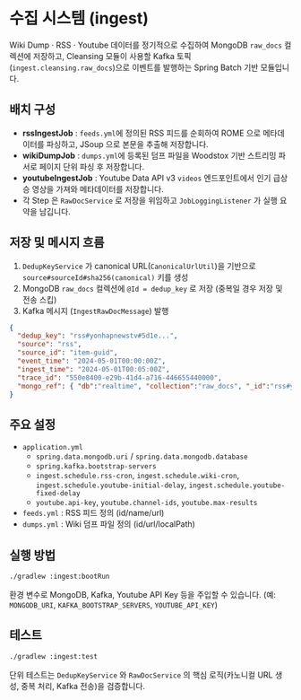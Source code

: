 # 수집 시스템 (ingest)

Wiki Dump · RSS · Youtube 데이터를 정기적으로 수집하여 MongoDB `raw_docs` 컬렉션에 저장하고, Cleansing 모듈이 사용할 Kafka 토픽(`ingest.cleansing.raw_docs`)으로 이벤트를 발행하는 Spring Batch 기반 모듈입니다.

## 배치 구성
- **rssIngestJob** : `feeds.yml`에 정의된 RSS 피드를 순회하여 ROME 으로 메타데이터를 파싱하고, JSoup 으로 본문을 추출해 저장합니다.
- **wikiDumpJob** : `dumps.yml`에 등록된 덤프 파일을 Woodstox 기반 스트리밍 파서로 페이지 단위 파싱 후 저장합니다.
- **youtubeIngestJob** : Youtube Data API v3 `videos` 엔드포인트에서 인기 급상승 영상을 가져와 메타데이터를 저장합니다.
- 각 Step 은 `RawDocService` 로 저장을 위임하고 `JobLoggingListener` 가 실행 요약을 남깁니다.

## 저장 및 메시지 흐름
1. `DedupKeyService` 가 canonical URL(`CanonicalUrlUtil`)을 기반으로 `source#sourceId#sha256(canonical)` 키를 생성
2. MongoDB `raw_docs` 컬렉션에 `@Id = dedup_key` 로 저장 (중복일 경우 저장 및 전송 스킵)
3. Kafka 메시지 (`IngestRawDocMessage`) 발행

```json
{
  "dedup_key": "rss#yonhapnewstv#5d1e...",
  "source": "rss",
  "source_id": "item-guid",
  "event_time": "2024-05-01T00:00:00Z",
  "ingest_time": "2024-05-01T00:05:00Z",
  "trace_id": "550e8400-e29b-41d4-a716-446655440000",
  "mongo_ref": { "db":"realtime", "collection":"raw_docs", "_id":"rss#yonhapnewstv#5d1e..." }
}
```

## 주요 설정
- `application.yml`
  - `spring.data.mongodb.uri` / `spring.data.mongodb.database`
  - `spring.kafka.bootstrap-servers`
  - `ingest.schedule.rss-cron`, `ingest.schedule.wiki-cron`, `ingest.schedule.youtube-initial-delay`, `ingest.schedule.youtube-fixed-delay`
  - `youtube.api-key`, `youtube.channel-ids`, `youtube.max-results`
- `feeds.yml` : RSS 피드 정의 (id/name/url)
- `dumps.yml` : Wiki 덤프 파일 정의 (id/url/localPath)

## 실행 방법
```bash
./gradlew :ingest:bootRun
```

환경 변수로 MongoDB, Kafka, Youtube API Key 등을 주입할 수 있습니다. (예: `MONGODB_URI`, `KAFKA_BOOTSTRAP_SERVERS`, `YOUTUBE_API_KEY`)

## 테스트
```bash
./gradlew :ingest:test
```

단위 테스트는 `DedupKeyService` 와 `RawDocService` 의 핵심 로직(카노니컬 URL 생성, 중복 처리, Kafka 전송)을 검증합니다.
